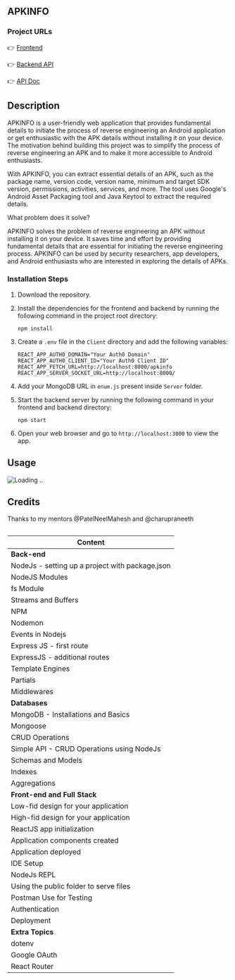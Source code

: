 ## APKINFO

### Project URLs
👉 [Frontend](https://apkinfo.tech)  

👉 [Backend API](https://api.apkinfo.tech/pingme)  

👉 [API Doc](https://documenter.getpostman.com/view/25817283/2s93RZLpEo)



## Description
APKINFO is a user-friendly web application that provides fundamental details to initiate the process of reverse engineering an Android application or get enthusiastic with the APK details without installing it on your device. The motivation behind building this project was to simplify the process of reverse engineering an APK and to make it more accessible to Android enthusiasts.

With APKINFO, you can extract essential details of an APK, such as the package name, version code, version name, minimum and target SDK version, permissions, activities, services, and more. The tool uses Google's Android Asset Packaging tool and Java Keytool to extract the required details.

What problem does it solve?

APKINFO solves the problem of reverse engineering an APK without installing it on your device. It saves time and effort by providing fundamental details that are essential for initiating the reverse engineering process. APKINFO can be used by security researchers, app developers, and Android enthusiasts who are interested in exploring the details of APKs.

### Installation Steps

1. Download the repository.
2. Install the dependencies for the frontend and backend by running the following command in the project root directory:

    ```
    npm install
    ```

3. Create a `.env` file in the `Client` directory and add the following variables:

    ```
    REACT_APP_AUTH0_DOMAIN="Your Auth0 Domain"
    REACT_APP_AUTH0_CLIENT_ID="Your Auth0 Client ID"
    REACT_APP_FETCH_URL=http://localhost:8000/apkinfo
    REACT_APP_SERVER_SOCKET_URL=http://localhost:8000/
    ```

4. Add your MongoDB URL in `enum.js` present inside `Server` folder.
5. Start the backend server by running the following command in your frontend and backend directory:

    ```
    npm start
    ```

6. Open your web browser and go to `http://localhost:3000` to view the app.

## Usage
![Loading ..](https://res.cloudinary.com/dhdzwkwqg/image/upload/v1680765076/ezgif.com-video-to-gif_vbngow.gif)


## Credits

Thanks to my mentors @PatelNeelMahesh and @charupraneeth

## 
| Content |
| ------- |
| **Back-end** |
| NodeJs - setting up a project with package.json |
| NodeJS Modules |
| fs Module |
| Streams and Buffers |
| NPM |
| Nodemon |
| Events in Nodejs |
| Express JS - first route |
| ExpressJS - additional routes |
| Template Engines |
| Partials |
| Middlewares |
| **Databases** |
| MongoDB - Installations and Basics |
| Mongoose |
| CRUD Operations |
| Simple API - CRUD Operations using NodeJs |
| Schemas and Models |
| Indexes |
| Aggregations |
| **Front-end and Full Stack** |
| Low-fid design for your application |
| High-fid design for your application |
| ReactJS app initialization |
| Application components created |
| Application deployed |
| IDE Setup |
| NodeJs REPL |
| Using the public folder to serve files |
| Postman Use for Testing |
| Authentication |
| Deployment |
| **Extra Topics** |
| dotenv |
| Google OAuth |
| React Router |
